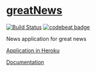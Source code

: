 # [greatNews](http://greatnews.herokuapp.com/)

[![Build Status](https://travis-ci.org/ihamaki/greatNews.svg?branch=master)](https://travis-ci.org/ihamaki/greatNews)
[![codebeat badge](https://codebeat.co/badges/4d04719f-9b03-481d-acec-c2b964fe7728)](https://codebeat.co/projects/github-com-ihamaki-greatnews-master)

News application for great news

[Application in Heroku](http://greatnews.herokuapp.com/)

[Documentation](/documentation/documentation.md)